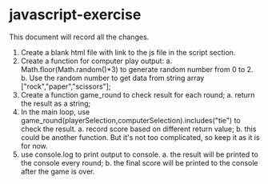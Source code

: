 # javascript-exercise
This document will record all the changes.
1. Create a blank html file with link to the js file in the script section.
2. Create a function for computer play output:
    a. Math.floor(Math.random()*3) to generate random number from 0 to 2.
    b. Use the random number to get data from string array ["rock","paper","scissors"];
3. Create a function game_round to check result for each round;
    a. return the result as a string;
4. In the main loop, use game_round(playerSelection,computerSelection).includes("tie") to check the result.
    a. record score based on different return value;
    b. this could be another function. But it's not too complicated, so keep it as it is for now.
5. use console.log to print output to console. 
    a. the result will be printed to the console every round;
    b. the final score will be printed to the console after the game is over. 